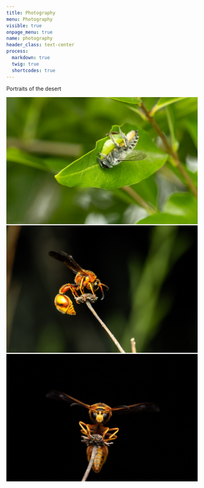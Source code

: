 ```yaml
---
title: Photography
menu: Photography
visible: true
onpage_menu: true
name: photography
header_class: text-center
process:
  markdown: true
  twig: true
  shortcodes: true
---
```


Portraits of the desert

![Tempe 1](../../media-library/20230510-Tempe_House-Overson_Steger-B9751.jpg?lightbox=1024&cropResize=300,200)
![Tempe 2](../../media-library/20230518-Tempe_House-Overson_Steger-B9859.jpg?lightbox=1024&cropResize=300,200)
![Tempe 3](../../media-library/20230518-Tempe_House-Overson_Steger-B9892.jpg?lightbox=1024&cropResize=300,200)